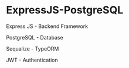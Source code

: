 # ExpressJS-PostgreSQL

Express JS - Backend Framework

PostgreSQL - Database

Sequalize - TypeORM

JWT - Authentication 
